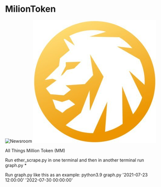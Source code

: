 # MilionToken

![Newsroom](https://tenor.com/view/million-token-mm-techlead-moonshot-gif-22330560)
![Citi-Bikes](img/vhFKhS7a.jpg)

All Things Million Token (MM)

Run ether_scrape.py in one terminal and then in another terminal run graph.py \*

Run graph.py like this as an example:
python3.9 graph.py '2021-07-23 12:00:00' '2022-07-30 00:00:00'
